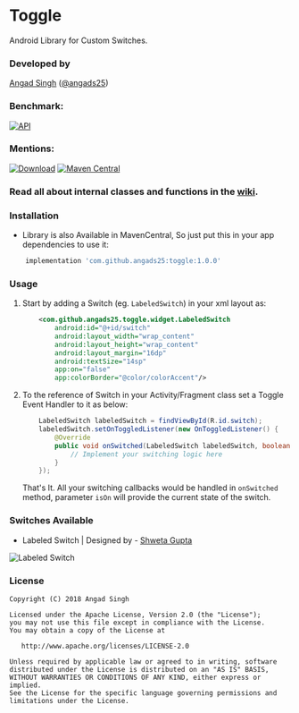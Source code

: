 # Toggle
Android Library for Custom Switches.

### Developed by
[Angad Singh](https://www.github.com/angads25) ([@angads25](https://www.twitter.com/angads25))

### Benchmark:
[![API](https://img.shields.io/badge/API-14%2B-brightgreen.svg?style=flat)](https://android-arsenal.com/api?level=14)

### Mentions:
[![Download](https://api.bintray.com/packages/angads25/maven/Toggle/images/download.svg)](https://bintray.com/angads25/maven/Toggle/_latestVersion) [![Maven Central](https://maven-badges.herokuapp.com/maven-central/com.github.angads25/toggle/badge.svg)](https://maven-badges.herokuapp.com/maven-central/com.github.angads25/toggle)

### Read all about internal classes and functions in the [wiki](https://github.com/Angads25/android-toggle/wiki).

### Installation

* Library is also Available in MavenCentral, So just put this in your app dependencies to use it:
```gradle
    implementation 'com.github.angads25:toggle:1.0.0'
```

### Usage

1. Start by adding a Switch (eg. `LabeledSwitch`) in your xml layout as:

    ```xml
        <com.github.angads25.toggle.widget.LabeledSwitch
            android:id="@+id/switch"
            android:layout_width="wrap_content"
            android:layout_height="wrap_content"
            android:layout_margin="16dp"
            android:textSize="14sp"
            app:on="false"
            app:colorBorder="@color/colorAccent"/>
    ```

2. To the reference of Switch in your Activity/Fragment class set a Toggle Event Handler to it as below:

    ```java
        LabeledSwitch labeledSwitch = findViewById(R.id.switch);
        labeledSwitch.setOnToggledListener(new OnToggledListener() {
            @Override
            public void onSwitched(LabeledSwitch labeledSwitch, boolean isOn) {
                // Implement your switching logic here
            }
        });
    ```
    That's It. All your switching callbacks would be handled in `onSwitched` method, parameter `isOn` will provide the current state of the switch.
    
### Switches Available

* Labeled Switch | Designed by - [Shweta Gupta](https://dribbble.com/shwetagupta)

![Labeled Switch](https://raw.githubusercontent.com/Angads25/android-toggle/develop/screenshots/version%201/device-2018-02-21-233623.png)

### License
    Copyright (C) 2018 Angad Singh

    Licensed under the Apache License, Version 2.0 (the "License");
    you may not use this file except in compliance with the License.
    You may obtain a copy of the License at

       http://www.apache.org/licenses/LICENSE-2.0

    Unless required by applicable law or agreed to in writing, software
    distributed under the License is distributed on an "AS IS" BASIS,
    WITHOUT WARRANTIES OR CONDITIONS OF ANY KIND, either express or implied.
    See the License for the specific language governing permissions and
    limitations under the License.